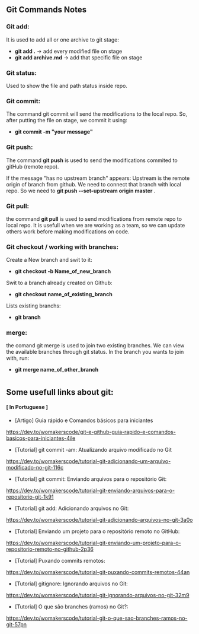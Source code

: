 ## Git Commands Notes 


### Git add:
It is used to add all or one archive to git stage:
* **git add .** -> add every modified file on stage
* **git add archive.md** -> add that specific file on stage

### Git status:
Used to show the file and path status inside repo.

### Git commit:
The command git commit will send the modifications to the local repo. So, after putting the file on stage, we commit it using:
* **git commit -m "your message"** 


### Git push:
The command **git push** is used to send the modifications commited to gitHub (remote repo).

If the message "has no upstream branch" appears: Upstream is the remote origin of branch from github. We need to connect that branch with local repo. So we need to **git push --set-upstream origin master** . 


### Git pull:
the command **git pull** is used to send modifications from remote repo to local repo. It is usefull when we are working as a team, so we can update others work before making modifications on code.

### Git checkout / working with branches:
Create a New branch and swit to it:
* **git checkout -b Name_of_new_branch**

Swit to a branch already created on Github:
* **git checkout name_of_existing_branch**

Lists existing branchs:
* **git branch**

### merge:
the comand git merge is used to join two existing branches. 
We can view the available branches through git status.
In the branch you wants to join with, run:
* **git merge name_of_other_branch**

#
## Some usefull links about git:
#### [ In Portuguese ]

* [Artigo] Guia rápido e Comandos básicos para iniciantes

https://dev.to/womakerscode/git-e-github-guia-rapido-e-comandos-basicos-para-iniciantes-4ile

* [Tutorial] git commit -am: Atualizando arquivo modificado no Git

https://dev.to/womakerscode/tutorial-git-adicionando-um-arquivo-modificado-no-git-116c

* [Tutorial] git commit: Enviando arquivos para o repositório Git:

https://dev.to/womakerscode/tutorial-git-enviando-arquivos-para-o-repositorio-git-1k91

* [Tutorial] git add: Adicionando arquivos no Git:

https://dev.to/womakerscode/tutorial-git-adicionando-arquivos-no-git-3a0o

* [Tutorial] Enviando um projeto para o repositório remoto no GitHub:

https://dev.to/womakerscode/tutorial-git-enviando-um-projeto-para-o-repositorio-remoto-no-github-2p36

* [Tutorial] Puxando commits remotos:

https://dev.to/womakerscode/tutorial-git-puxando-commits-remotos-44an

* [Tutorial] gitignore: Ignorando arquivos no Git:

https://dev.to/womakerscode/tutorial-git-ignorando-arquivos-no-git-32m9

* [Tutorial] O que são branches (ramos) no Git?:

https://dev.to/womakerscode/tutorial-git-o-que-sao-branches-ramos-no-git-57pn



